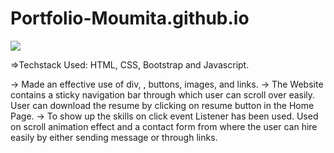 # Portfolio-Moumita.github.io
<img src="https://t.bkit.co/w_64312decaccdb.gif" />

=>Techstack Used: HTML, CSS, Bootstrap and Javascript.

-> Made an effective use of div, , buttons, images, and links.
-> The Website contains a sticky navigation bar through which user can scroll over easily. User can download the resume by clicking on resume button in the Home Page. 
-> To show up the skills on click event Listener has been used. Used on scroll animation effect and a contact form from where the user can hire easily by either sending message or through links.

